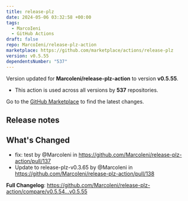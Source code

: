 ```yaml
---
title: release-plz
date: 2024-05-06 03:32:58 +00:00
tags:
  - MarcoIeni
  - GitHub Actions
draft: false
repo: MarcoIeni/release-plz-action
marketplace: https://github.com/marketplace/actions/release-plz
version: v0.5.55
dependentsNumber: "537"
---
```



Version updated for **MarcoIeni/release-plz-action** to version **v0.5.55**.
- This action is used across all versions by **537** repositories.

Go to the [GitHub Marketplace](https://github.com/marketplace/actions/release-plz) to find the latest changes.

## Release notes

## What's Changed
* fix: test by @MarcoIeni in https://github.com/MarcoIeni/release-plz-action/pull/137
* Update to release-plz-v0.3.65 by @MarcoIeni in https://github.com/MarcoIeni/release-plz-action/pull/138


**Full Changelog**: https://github.com/MarcoIeni/release-plz-action/compare/v0.5.54...v0.5.55

